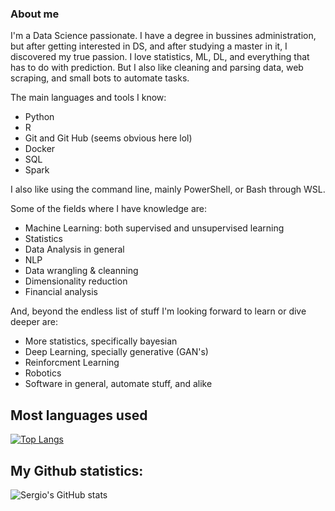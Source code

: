 ### About me

I'm a Data Science passionate. I have a degree in bussines administration, but after getting interested in DS, and after studying a master in it, I discovered my true passion. I love statistics, ML, DL, and everything that has to do with prediction. But I also like cleaning and parsing data, web scraping, and small bots to automate tasks.

The main languages and tools I know:
- Python 
- R
- Git and Git Hub (seems obvious here lol)
- Docker
- SQL
- Spark

I also like using the command line, mainly PowerShell, or Bash through WSL.

Some of the fields where I have knowledge are:
- Machine Learning: both supervised and unsupervised learning
- Statistics
- Data Analysis in general
- NLP
- Data wrangling & cleanning
- Dimensionality reduction
- Financial analysis

And, beyond the endless list of stuff I'm looking forward to learn or dive deeper are:
- More statistics, specifically bayesian
- Deep Learning, specially generative (GAN's) 
- Reinforcment Learning
- Robotics
- Software in general, automate stuff, and alike


## **Most languages used**
[![Top Langs](https://github-readme-stats.vercel.app/api/top-langs/?username=sercala97&layout=compact)](https://github.com/gabrielblancogarcia/github-readme-stats)


## **My Github statistics:**
![Sergio's GitHub stats](https://github-readme-stats.vercel.app/api?username=gabrielblancogarcia&count_private=true)


<!--
**gabrielblancogarcia/gabrielblancogarcia** is a ✨ _special_ ✨ repository because its `README.md` (this file) appears on your GitHub profile.

Here are some ideas to get you started:

- 🔭 I’m currently working on ...
- 🌱 I’m currently learning ...
- 👯 I’m looking to collaborate on ...
- 🤔 I’m looking for help with ...
- 💬 Ask me about ...
- 📫 How to reach me: ...
- 😄 Pronouns: ...
- ⚡ Fun fact: ...
-->
